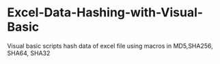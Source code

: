 # Excel-Data-Hashing-with-Visual-Basic
Visual basic scripts hash data of excel file using macros in MD5,SHA256, SHA64, SHA32
